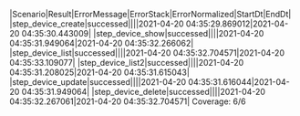 |Scenario|Result|ErrorMessage|ErrorStack|ErrorNormalized|StartDt|EndDt|
|step_device_create|successed||||2021-04-20 04:35:29.869012|2021-04-20 04:35:30.443009|
|step_device_show|successed||||2021-04-20 04:35:31.949064|2021-04-20 04:35:32.266062|
|step_device_list|successed||||2021-04-20 04:35:32.704571|2021-04-20 04:35:33.109077|
|step_device_list2|successed||||2021-04-20 04:35:31.208025|2021-04-20 04:35:31.615043|
|step_device_update|successed||||2021-04-20 04:35:31.616044|2021-04-20 04:35:31.949064|
|step_device_delete|successed||||2021-04-20 04:35:32.267061|2021-04-20 04:35:32.704571|
Coverage: 6/6
